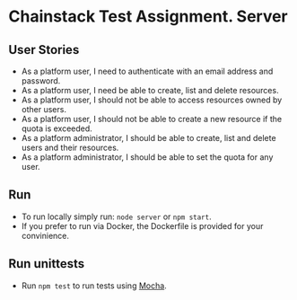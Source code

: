 # Chainstack Test Assignment. Server #

## User Stories ##

* As a platform user, I need to authenticate with an email address and password.
* As a platform user, I need be able to create, list and delete resources.
* As a platform user, I should not be able to access resources owned by other users.
* As a platform user, I should not be able to create a new resource if the quota is exceeded.
* As a platform administrator, I should be able to create, list and delete users and their resources.
* As a platform administrator, I should be able to set the quota for any user.

## Run ##

* To run locally simply run: `node server` or `npm start`.
* If you prefer to run via Docker, the Dockerfile is provided for your convinience.

## Run unittests ##

* Run `npm test` to run tests using [Mocha](https://mochajs.org/).

